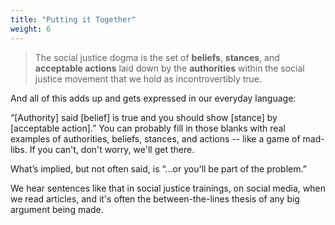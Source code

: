 ```yaml
---
title: "Putting it Together"
weight: 6
---
```


> The social justice dogma is the set of **beliefs**, **stances**, and **acceptable actions** laid down by the **authorities** within the social justice movement that we hold as incontrovertibly true.

And all of this adds up and gets expressed in our everyday language:

“[Authority] said [belief] is true and you should show [stance] by [acceptable action].” You can probably fill in those blanks with real examples of authorities, beliefs, stances, and actions -- like a game of mad-libs. If you can't, don't worry, we'll get there.

What’s implied, but not often said, is “...or you'll be part of the problem.”

We hear sentences like that in social justice trainings, on social media, when we read articles, and it's often the between-the-lines thesis of any big argument being made.

